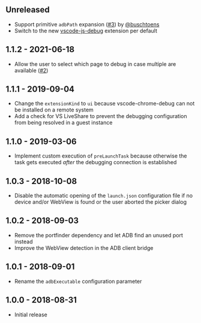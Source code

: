 ## Unreleased
* Support primitive `adbPath` expansion ([#3](https://github.com/mpotthoff/vscode-android-webview-debug/pull/3)) by [@buschtoens](https://github.com/buschtoens)
* Switch to the new [vscode-js-debug](https://github.com/microsoft/vscode-js-debug) extension per default

## 1.1.2 - 2021-06-18
* Allow the user to select which page to debug in case multiple are available ([#2](https://github.com/mpotthoff/vscode-android-webview-debug/issues/2))

## 1.1.1 - 2019-09-04
* Change the `extensionKind` to `ui` because vscode-chrome-debug can not be installed on a remote system
* Add a check for VS LiveShare to prevent the debugging configuration from being resolved in a guest instance

## 1.1.0 - 2019-03-06
* Implement custom execution of `preLaunchTask` because otherwise the task gets executed _after_ the debugging connection is established

## 1.0.3 - 2018-10-08
* Disable the automatic opening of the `launch.json` configuration file if no device and/or WebView is found or the user aborted the picker dialog

## 1.0.2 - 2018-09-03
* Remove the portfinder dependency and let ADB find an unused port instead
* Improve the WebView detection in the ADB client bridge

## 1.0.1 - 2018-09-01
* Rename the `adbExecutable` configuration parameter

## 1.0.0 - 2018-08-31
* Initial release
